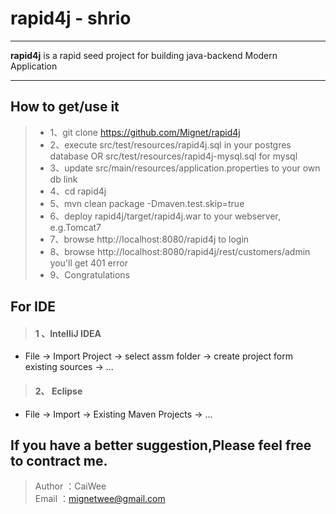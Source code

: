 # rapid4j - shrio

------

**rapid4j** is a rapid seed project for building java-backend Modern Application

------

## How to get/use it
> * 1、git clone https://github.com/Mignet/rapid4j
> * 2、execute src/test/resources/rapid4j.sql in your postgres database OR src/test/resources/rapid4j-mysql.sql for mysql
> * 3、update src/main/resources/application.properties to your own db link
> * 4、cd rapid4j
> * 5、mvn clean package -Dmaven.test.skip=true
> * 6、deploy rapid4j/target/rapid4j.war to your webserver, e.g.Tomcat7
> * 7、browse http://localhost:8080/rapid4j to login
> * 8、browse http://localhost:8080/rapid4j/rest/customers/admin you'll get 401 error
> * 9、Congratulations

## For IDE
> #### 1 、IntelliJ IDEA
* File -> Import Project -> select assm folder -> create project form existing sources -> ...

> #### 2、 Eclipse
* File -> Import -> Existing Maven Projects -> ...

## If you have a better suggestion,Please feel free to contract me.
> Author ：CaiWee  
> Email  ：mignetwee@gmail.com  
